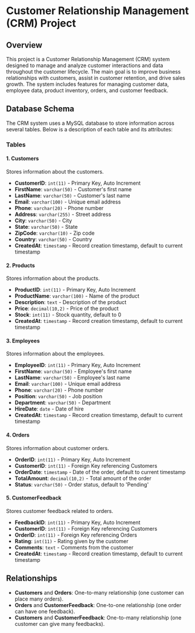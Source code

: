 # Customer Relationship Management (CRM) Project

## Overview

This project is a Customer Relationship Management (CRM) system designed to manage and analyze customer interactions and data throughout the customer lifecycle. The main goal is to improve business relationships with customers, assist in customer retention, and drive sales growth. The system includes features for managing customer data, employee data, product inventory, orders, and customer feedback.

## Database Schema

The CRM system uses a MySQL database to store information across several tables. Below is a description of each table and its attributes:

### Tables

#### 1. Customers
Stores information about the customers.

- **CustomerID**: `int(11)` - Primary Key, Auto Increment
- **FirstName**: `varchar(50)` - Customer's first name
- **LastName**: `varchar(50)` - Customer's last name
- **Email**: `varchar(100)` - Unique email address
- **Phone**: `varchar(20)` - Phone number
- **Address**: `varchar(255)` - Street address
- **City**: `varchar(50)` - City
- **State**: `varchar(50)` - State
- **ZipCode**: `varchar(10)` - Zip code
- **Country**: `varchar(50)` - Country
- **CreatedAt**: `timestamp` - Record creation timestamp, default to current timestamp

#### 2. Products
Stores information about the products.

- **ProductID**: `int(11)` - Primary Key, Auto Increment
- **ProductName**: `varchar(100)` - Name of the product
- **Description**: `text` - Description of the product
- **Price**: `decimal(10,2)` - Price of the product
- **Stock**: `int(11)` - Stock quantity, default to 0
- **CreatedAt**: `timestamp` - Record creation timestamp, default to current timestamp

#### 3. Employees
Stores information about the employees.

- **EmployeeID**: `int(11)` - Primary Key, Auto Increment
- **FirstName**: `varchar(50)` - Employee's first name
- **LastName**: `varchar(50)` - Employee's last name
- **Email**: `varchar(100)` - Unique email address
- **Phone**: `varchar(20)` - Phone number
- **Position**: `varchar(50)` - Job position
- **Department**: `varchar(50)` - Department
- **HireDate**: `date` - Date of hire
- **CreatedAt**: `timestamp` - Record creation timestamp, default to current timestamp

#### 4. Orders
Stores information about customer orders.

- **OrderID**: `int(11)` - Primary Key, Auto Increment
- **CustomerID**: `int(11)` - Foreign Key referencing Customers
- **OrderDate**: `timestamp` - Date of the order, default to current timestamp
- **TotalAmount**: `decimal(10,2)` - Total amount of the order
- **Status**: `varchar(50)` - Order status, default to 'Pending'

#### 5. CustomerFeedback
Stores customer feedback related to orders.

- **FeedbackID**: `int(11)` - Primary Key, Auto Increment
- **CustomerID**: `int(11)` - Foreign Key referencing Customers
- **OrderID**: `int(11)` - Foreign Key referencing Orders
- **Rating**: `int(11)` - Rating given by the customer
- **Comments**: `text` - Comments from the customer
- **CreatedAt**: `timestamp` - Record creation timestamp, default to current timestamp

## Relationships

- **Customers** and **Orders**: One-to-many relationship (one customer can place many orders).
- **Orders** and **CustomerFeedback**: One-to-one relationship (one order can have one feedback).
- **Customers** and **CustomerFeedback**: One-to-many relationship (one customer can give many feedbacks).

